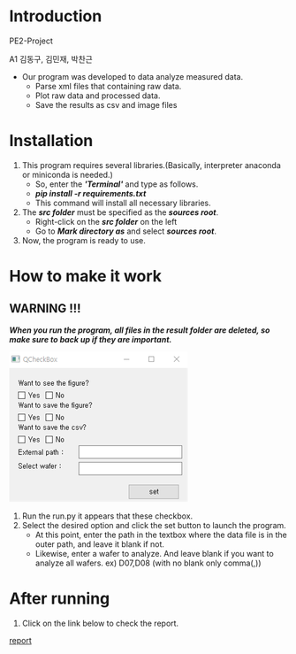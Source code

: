 # Introduction
PE2-Project

A1 김동구, 김민재, 박찬근

* Our program was developed to data analyze measured data.
    * Parse xml files that containing raw data.
    * Plot raw data and processed data.
    * Save the results as csv and image files

# Installation
1. This program requires several libraries.(Basically, interpreter anaconda or miniconda is needed.)
    * So, enter the ***'Terminal'*** and type as follows.
    * ***pip install -r requirements.txt***
    * This command will install all necessary libraries.
2. The ***src folder*** must be specified as the ***sources root***.
    * Right-click on the ***src folder*** on the left
    * Go to ***Mark directory as*** and select ***sources root***.
3. Now, the program is ready to use.

# How to make it work
## WARNING !!!
***When you run the program, all files in the result folder are deleted, so make sure to back up if they are important.***

![checkbox.png](./doc/image/checkbox.png)

1. Run the run.py it appears that these checkbox.
2. Select the desired option and click the set button to launch the program.
    * At this point, enter the path in the textbox where the data file is in the outer path, and leave it blank if not.
    * Likewise, enter a wafer to analyze. And leave blank if you want to analyze all wafers.
    ex) D07,D08 (with no blank only comma(,))

# After running
1. Click on the link below to check the report.

[report](https://github.com/PE2-Project/project/blob/main/doc/report.ipynb)
